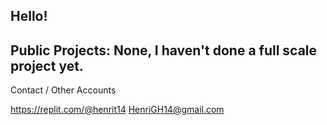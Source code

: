 
Hello!
-----------
Public Projects:
None, I haven't done a full scale project yet.
---------------------------

  
Contact / Other Accounts

https://replit.com/@henrit14
HenriGH14@gmail.com
